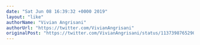 ```yaml
---
date: "Sat Jun 08 16:39:32 +0000 2019"
layout: "like"
authorName: "Vivian Angrisani"
authorUrl: "https://twitter.com/VivianAngrisani"
originalPost: "https://twitter.com/VivianAngrisani/status/1137398765290184704"
---
```

